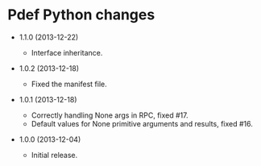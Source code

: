 Pdef Python changes
===================

- 1.1.0 (2013-12-22)
    - Interface inheritance.

- 1.0.2 (2013-12-18)
    - Fixed the manifest file.

- 1.0.1 (2013-12-18)
    - Correctly handling None args in RPC, fixed #17.
    - Default values for None primitive arguments and results, fixed #16.

- 1.0.0 (2013-12-04)
    - Initial release.

